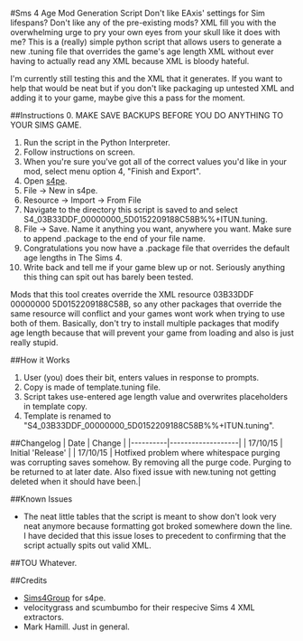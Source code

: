 #Sms 4 Age Mod Generation Script
Don't like EAxis' settings for Sim lifespans? Don't like any of the pre-existing mods? XML fill you with the overwhelming urge to pry your own eyes from your skull like it does with me?
This is a (really) simple python script that allows users to generate a new .tuning file that overrides the game's age length XML without ever having to actually read any XML because XML is bloody hateful.

I'm currently still testing this and the XML that it generates. If you want to help that would be neat but if you don't like packaging up untested XML and adding it to your game, maybe give this a pass for the moment.

##Instructions
0. MAKE SAVE BACKUPS BEFORE YOU DO ANYTHING TO YOUR SIMS GAME.
1. Run the script in the Python Interpreter.
2. Follow instructions on screen.
3. When you're sure you've got all of the correct values you'd like in your mod, select menu option 4, "Finish and Export".
4. Open [s4pe](https://github.com/Kuree/Sims4Tools/releases).
5. File -> New in s4pe.
6. Resource -> Import -> From File
7. Navigate to the directory this script is saved to and select S4_03B33DDF_00000000_5D0152209188C58B%%+ITUN.tuning.
8. File -> Save. Name it anything you want, anywhere you want. Make sure to append .package to the end of your file name.
9. Congratulations you now have a .package file that overrides the default age lengths in The Sims 4.
10. Write back and tell me if your game blew up or not. Seriously anything this thing can spit out has barely been tested.

Mods that this tool creates override the XML resource 03B33DDF 00000000 5D0152209188C58B, so any other packages that override the same resource will conflict and your games wont work when trying to use both of them.
Basically, don't try to install multiple packages that modify age length because that will prevent your game from loading and also is just really stupid.

##How it Works
1. User (you) does their bit, enters values in response to prompts.
2. Copy is made of template.tuning file.
3. Script takes use-entered age length value and overwrites placeholders in template copy.
4. Template is renamed to "S4_03B33DDF_00000000_5D0152209188C58B%%+ITUN.tuning".

##Changelog
| Date     | Change            |
|----------|-------------------|
| 17/10/15 | Initial 'Release' |
| 17/10/15 | Hotfixed problem where whitespace purging was corrupting saves somehow. By removing all the purge code. Purging to be returned to at later date. Also fixed issue with new.tuning not getting deleted when it should have been.|

##Known Issues
* The neat little tables that the script is meant to show don't look very neat anymore because formatting got broked somewhere down the line. I have decided that this issue loses to precedent to confirming that the script actually spits out valid XML.

##TOU
Whatever.

##Credits
* [Sims4Group](http://sims4group.github.io/) for s4pe.
* velocitygrass and scumbumbo for their respecive Sims 4 XML extractors.
* Mark Hamill. Just in general.
